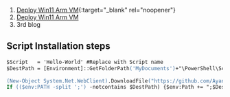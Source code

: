 1. [Deploy Win11 Arm VM](https://amirkacem.github.io/AzIaaS/?path=https://raw.githubusercontent.com/amirKacem/AzIaaS/master/Blog/DeployWindows11ArmVM.md){:target="_blank" rel="noopener"}
2.  <a href="https://amirkacem.github.io/AzIaaS/?path=https://raw.githubusercontent.com/amirKacem/AzIaaS/master/Blog/DeployWindows11ArmVM.md" target="_blank"> Deploy Win11 Arm VM </a>
3. 3rd blog  

   

## Script Installation steps

```ps
$Script   = 'Hello-World' #Replace with Script name
$DestPath = [Environment]::GetFolderPath('MyDocuments')+"\PowerShell\Scripts"  #User's default script folder

(New-Object System.Net.WebClient).DownloadFile("https://github.com/Ayanmullick/AzIaaS/raw/master/$Script.ps1","$DestPath\$Script.ps1")   #Download script
If (($env:PATH -split ';') -notcontains $DestPath) {$env:Path += ";$DestPath"} #Add Script folder path to environment variable, if not present, for intellisense.
```
